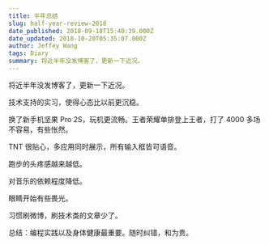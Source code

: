 ```yaml
---
title: 半年总结
slug: half-year-review-2018
date_published: 2018-09-18T15:40:39.000Z
date_updated: 2018-10-20T05:35:07.000Z
author: Jeffey Wang
tags: Diary
summary: 将近半年没发博客了，更新一下近况。
---
```


将近半年没发博客了，更新一下近况。

技术支持的实习，使得心态比以前更沉稳。

换了新手机坚果 Pro 2S，玩机更流畅。王者荣耀单排登上王者，打了 4000 多场不容易，有些怅然。

TNT 很贴心，多应用同时展示，所有输入框皆可语音。

跑步的头疼感越来越低。

对音乐的依赖程度降低。

眼睛开始有些畏光。

习惯刷微博，刷技术类的文章少了。

总结：编程实践以及身体健康最重要。随时纠错，和为贵。
